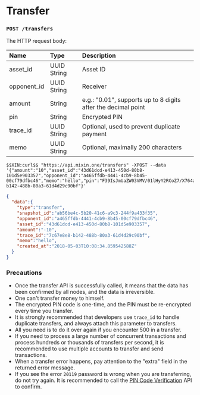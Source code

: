 # Transfer

### `POST /transfers` 

The HTTP request body:

| Name | Type | Description |
| :----- | :---- | :---- |
| asset_id | UUID String | Asset ID |
| opponent_id | UUID String | Receiver |
| amount | String | e.g.: "0.01", supports up to 8 digits after the decimal point |
| pin | String | Encrypted PIN |
| trace_id | UUID String | Optional, used to prevent duplicate payment |
| memo | UUID String | Optional, maximally 200 characters |

```
$$XIN:curl$$ "https://api.mixin.one/transfers" -XPOST --data '{"amount":"10","asset_id":"43d61dcd-e413-450d-80b8-101d5e903357","opponent_id":"a465ffdb-4441-4cb9-8b45-00cf79dfbc46","memo":"hello","pin":"F39IsJmUaZW03VMV/01lHyY2RCoZ7/X764akX+EmthIc4uVsWAWQTM/IxX5Z9C1y","trace_id":"7c67e8e8-b142-488b-80a3-61d4d29c90bf"}'
```

```json
{  
  "data":{  
    "type":"transfer",
    "snapshot_id":"ab56be4c-5b20-41c6-a9c3-244f9a433f35",
    "opponent_id":"a465ffdb-4441-4cb9-8b45-00cf79dfbc46",
    "asset_id":"43d61dcd-e413-450d-80b8-101d5e903357",
    "amount":"-10",
    "trace_id":"7c67e8e8-b142-488b-80a3-61d4d29c90bf",
    "memo":"hello",
    "created_at":"2018-05-03T10:08:34.859542588Z"
  }
}
```

### Precautions
- Once the transfer API is successfully called, it means that the data has been confirmed by all nodes, and the data is irreversible.
- One can't transfer money to himself.
- The encrypted PIN code is one-time, and the PIN must be re-encrypted every time you transfer.
- It is strongly recommended that developers use `trace_id` to handle duplicate transfers, and always attach this parameter to transfers.
- All you need is to do it over again if you encounter 500 in a transfer.
- If you need to process a large number of concurrent transactions and process hundreds or thousands of transfers per second, it is recommended to use multiple accounts to transfer and send transactions.
- When a transfer error happens, pay attention to the "extra" field in the returned error message.
- If you see the error `20119` password is wrong when you are transferring, do not try again. It is recommended to call the [PIN Code Verification](./pin-verify) API to confirm.


